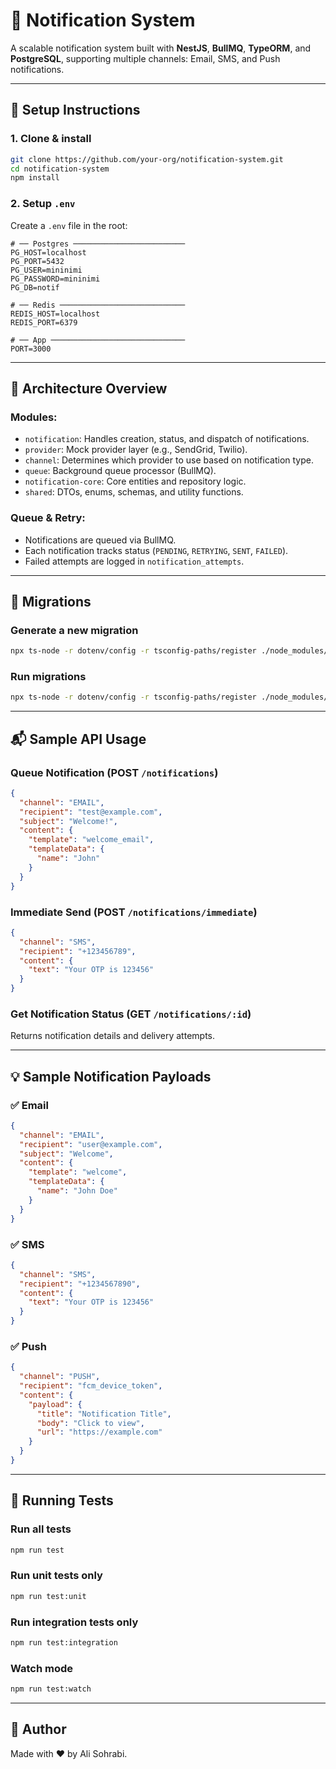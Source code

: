 # 📨 Notification System

A scalable notification system built with **NestJS**, **BullMQ**, **TypeORM**, and **PostgreSQL**, supporting multiple channels: Email, SMS, and Push notifications.

---

## 🚀 Setup Instructions

### 1. Clone & install

```bash
git clone https://github.com/your-org/notification-system.git
cd notification-system
npm install
```

### 2. Setup `.env`

Create a `.env` file in the root:

```env
# ── Postgres ─────────────────────────
PG_HOST=localhost
PG_PORT=5432
PG_USER=mininimi
PG_PASSWORD=mininimi
PG_DB=notif

# ── Redis ────────────────────────────
REDIS_HOST=localhost
REDIS_PORT=6379

# ── App ──────────────────────────────
PORT=3000
```

---

## 🧠 Architecture Overview

### Modules:

- `notification`: Handles creation, status, and dispatch of notifications.
- `provider`: Mock provider layer (e.g., SendGrid, Twilio).
- `channel`: Determines which provider to use based on notification type.
- `queue`: Background queue processor (BullMQ).
- `notification-core`: Core entities and repository logic.
- `shared`: DTOs, enums, schemas, and utility functions.

### Queue & Retry:

- Notifications are queued via BullMQ.
- Each notification tracks status (`PENDING`, `RETRYING`, `SENT`, `FAILED`).
- Failed attempts are logged in `notification_attempts`.

---

## 🔧 Migrations

### Generate a new migration

```bash
npx ts-node -r dotenv/config -r tsconfig-paths/register ./node_modules/typeorm/cli.js migration:generate src/database/migrations/Init -d src/database/data-source.ts
```

### Run migrations

```bash
npx ts-node -r dotenv/config -r tsconfig-paths/register ./node_modules/typeorm/cli.js migration:run -d src/database/data-source.ts
```

---

## 📬 Sample API Usage

### Queue Notification (POST `/notifications`)

```json
{
  "channel": "EMAIL",
  "recipient": "test@example.com",
  "subject": "Welcome!",
  "content": {
    "template": "welcome_email",
    "templateData": {
      "name": "John"
    }
  }
}
```

### Immediate Send (POST `/notifications/immediate`)

```json
{
  "channel": "SMS",
  "recipient": "+123456789",
  "content": {
    "text": "Your OTP is 123456"
  }
}
```

### Get Notification Status (GET `/notifications/:id`)

Returns notification details and delivery attempts.

---

## 💡 Sample Notification Payloads

### ✅ Email

```json
{
  "channel": "EMAIL",
  "recipient": "user@example.com",
  "subject": "Welcome",
  "content": {
    "template": "welcome",
    "templateData": {
      "name": "John Doe"
    }
  }
}
```

### ✅ SMS

```json
{
  "channel": "SMS",
  "recipient": "+1234567890",
  "content": {
    "text": "Your OTP is 123456"
  }
}
```

### ✅ Push

```json
{
  "channel": "PUSH",
  "recipient": "fcm_device_token",
  "content": {
    "payload": {
      "title": "Notification Title",
      "body": "Click to view",
      "url": "https://example.com"
    }
  }
}
```

---

## 🧪 Running Tests

### Run all tests

```bash
npm run test
```

### Run unit tests only

```bash
npm run test:unit
```

### Run integration tests only

```bash
npm run test:integration
```

### Watch mode

```bash
npm run test:watch
```

---

## 👤 Author

Made with ❤️ by Ali Sohrabi.


